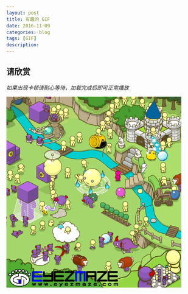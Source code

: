 ```yaml
---
layout: post
title: 有趣的 GIF
date: 2016-11-09
categories: blog
tags: [GIF]
description:
---
```


## 请欣赏

*如果出现卡顿请耐心等待，加载完成后即可正常播放*

![](/img/infinite_battle.gif)
